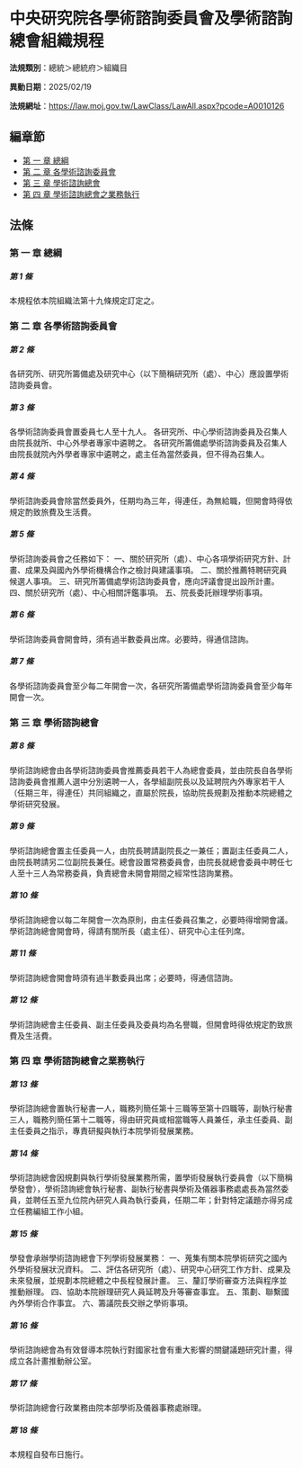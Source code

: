 # 中央研究院各學術諮詢委員會及學術諮詢總會組織規程

**法規類別**：總統＞總統府＞組織目

**異動日期**：2025/02/19  

**法規網址**：https://law.moj.gov.tw/LawClass/LawAll.aspx?pcode=A0010126




## 編章節
* [第 一 章 總綱](#第-一-章-總綱)
* [第 二 章 各學術諮詢委員會](#第-二-章-各學術諮詢委員會)
* [第 三 章 學術諮詢總會](#第-三-章-學術諮詢總會)
* [第 四 章 學術諮詢總會之業務執行](#第-四-章-學術諮詢總會之業務執行)
## 法條
### 第 一 章 總綱

##### 第 1 條
本規程依本院組織法第十九條規定訂定之。

### 第 二 章 各學術諮詢委員會

##### 第 2 條
各研究所、研究所籌備處及研究中心（以下簡稱研究所（處）、中心）應設置學術諮詢委員會。

##### 第 3 條
各學術諮詢委員會置委員七人至十九人。
各研究所、中心學術諮詢委員及召集人由院長就所、中心外學者專家中遴聘之。
各研究所籌備處學術諮詢委員及召集人由院長就院內外學者專家中遴聘之，處主任為當然委員，但不得為召集人。

##### 第 4 條
學術諮詢委員會除當然委員外，任期均為三年，得連任，為無給職，但開會時得依規定酌致旅費及生活費。

##### 第 5 條
學術諮詢委員會之任務如下：
一、關於研究所（處）、中心各項學術研究方針、計畫、成果及與國內外學術機構合作之檢討與建議事項。
二、關於推薦特聘研究員候選人事項。
三、研究所籌備處學術諮詢委員會，應向評議會提出設所計畫。
四、關於研究所（處）、中心相關評鑑事項。
五、院長委託辦理學術事項。

##### 第 6 條
學術諮詢委員會開會時，須有過半數委員出席。必要時，得通信諮詢。

##### 第 7 條
各學術諮詢委員會至少每二年開會一次，各研究所籌備處學術諮詢委員會至少每年開會一次。

### 第 三 章 學術諮詢總會

##### 第 8 條
學術諮詢總會由各學術諮詢委員會推薦委員若干人為總會委員，並由院長自各學術諮詢委員會推薦人選中分別遴聘一人，各學組副院長以及延聘院內外專家若干人（任期三年，得連任）共同組織之，直屬於院長，協助院長規劃及推動本院總體之學術研究發展。

##### 第 9 條
學術諮詢總會置主任委員一人，由院長聘請副院長之一兼任；置副主任委員二人，由院長聘請另二位副院長兼任。總會設置常務委員會，由院長就總會委員中聘任七人至十三人為常務委員，負責總會未開會期間之經常性諮詢業務。

##### 第 10 條
學術諮詢總會以每二年開會一次為原則，由主任委員召集之，必要時得增開會議。學術諮詢總會開會時，得請有關所長（處主任）、研究中心主任列席。

##### 第 11 條
學術諮詢總會開會時須有過半數委員出席；必要時，得通信諮詢。

##### 第 12 條
學術諮詢總會主任委員、副主任委員及委員均為名譽職，但開會時得依規定酌致旅費及生活費。

### 第 四 章 學術諮詢總會之業務執行

##### 第 13 條
學術諮詢總會置執行秘書一人，職務列簡任第十三職等至第十四職等，副執行秘書三人，職務列簡任第十二職等，得由研究員或相當職等人員兼任，承主任委員、副主任委員之指示，專責研擬與執行本院學術發展業務。

##### 第 14 條
學術諮詢總會因規劃與執行學術發展業務所需，置學術發展執行委員會（以下簡稱學發會），學術諮詢總會執行秘書、副執行秘書與學術及儀器事務處處長為當然委員，並聘任五至九位院內研究人員為執行委員，任期二年；針對特定議題亦得另成立任務編組工作小組。

##### 第 15 條
學發會承辦學術諮詢總會下列學術發展業務：
一、蒐集有關本院學術研究之國內外學術發展狀況資料。
二、評估各研究所（處）、研究中心研究工作方針、成果及未來發展，並規劃本院總體之中長程發展計畫。
三、釐訂學術審查方法與程序並推動辦理。
四、協助本院辦理研究人員延聘及升等審查事宜。
五、策劃、聯繫國內外學術合作事宜。
六、籌議院長交辦之學術事項。

##### 第 16 條
學術諮詢總會為有效督導本院執行對國家社會有重大影響的關鍵議題研究計畫，得成立各計畫推動辦公室。

##### 第 17 條
學術諮詢總會行政業務由院本部學術及儀器事務處辦理。

##### 第 18 條
本規程自發布日施行。


